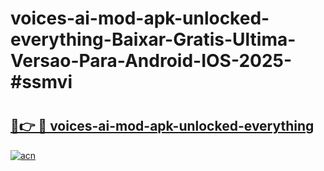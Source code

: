 # voices-ai-mod-apk-unlocked-everything-Baixar-Gratis-Ultima-Versao-Para-Android-IOS-2025-#ssmvi

# <h2><a href="https://ainizakaria.my?title=voices-ai-mod-apk-unlocked-everything&ref=24M">🔗👉 🔴 voices-ai-mod-apk-unlocked-everything</a></h2>

[![acn](https://github.com/user-attachments/assets/0f9c940e-d8b0-45ae-aac7-cd30a18b3e1c)](https://ainizakaria.my?title=voices-ai-mod-apk-unlocked-everything&ref=24M)

